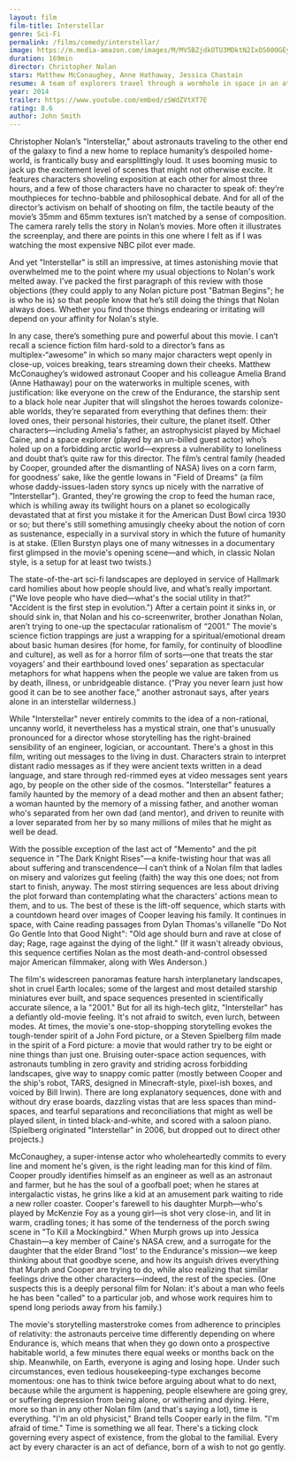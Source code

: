 ```yaml
---
layout: film
film-title: Interstellar
genre: Sci-Fi
permalink: /films/comedy/interstellar/
image: https://m.media-amazon.com/images/M/MV5BZjdkOTU3MDktN2IxOS00OGEyLWFmMjktY2FiMmZkNWIyODZiXkEyXkFqcGdeQXVyMTMxODk2OTU@._V1_UX182_CR0,0,182,268_AL_.jpg
duration: 169min
director: Christopher Nolan
stars: Matthew McConaughey, Anne Hathaway, Jessica Chastain
resume: A team of explorers travel through a wormhole in space in an attempt to ensure humanity's survival.
year: 2014
trailer: https://www.youtube.com/embed/zSWdZVtXT7E
rating: 8.6
author: John Smith
---
```


Christopher Nolan’s "Interstellar," about astronauts traveling to the other end of the galaxy to find a new home to replace humanity’s despoiled home-world, is frantically busy and earsplittingly loud. It uses booming music to jack up the excitement level of scenes that might not otherwise excite. It features characters shoveling exposition at each other for almost three hours, and a few of those characters have no character to speak of: they’re mouthpieces for techno-babble and philosophical debate. And for all of the director’s activism on behalf of shooting on film, the tactile beauty of the movie’s 35mm and 65mm textures isn’t matched by a sense of composition. The camera rarely tells the story in Nolan’s movies. More often it illustrates the screenplay, and there are points in this one where I felt as if I was watching the most expensive NBC pilot ever made.

And yet "Interstellar" is still an impressive, at times astonishing movie that overwhelmed me to the point where my usual objections to Nolan's work melted away. I’ve packed the first paragraph of this review with those objections (they could apply to any Nolan picture post "Batman Begins"; he is who he is) so that people know that he’s still doing the things that Nolan always does. Whether you find those things endearing or irritating will depend on your affinity for Nolan's style. 

In any case, there’s something pure and powerful about this movie. I can’t recall a science fiction film hard-sold to a director’s fans as multiplex-“awesome” in which so many major characters wept openly in close-up, voices breaking, tears streaming down their cheeks. Matthew McConaughey’s widowed astronaut Cooper and his colleague Amelia Brand (Anne Hathaway) pour on the waterworks in multiple scenes, with justification: like everyone on the crew of the Endurance, the starship sent to a black hole near Jupiter that will slingshot the heroes towards colonize-able worlds, they’re separated from everything that defines them: their loved ones, their personal histories, their culture, the planet itself. Other characters—including Amelia's father, an astrophysicist played by Michael Caine, and a space explorer (played by an un-billed guest actor) who’s holed up on a forbidding arctic world—express a vulnerability to loneliness and doubt that’s quite raw for this director. The film’s central family (headed by Cooper, grounded after the dismantling of NASA) lives on a corn farm, for goodness’ sake, like the gentle Iowans in "Field of Dreams" (a film whose daddy-issues-laden story syncs up nicely with the narrative of "Interstellar"). Granted, they're growing the crop to feed the human race, which is whiling away its twilight hours on a planet so ecologically devastated that at first you mistake it for the American Dust Bowl circa 1930 or so; but there's still something amusingly cheeky about the notion of corn as sustenance, especially in a survival story in which the future of humanity is at stake. (Ellen Burstyn plays one of many witnesses in a documentary first glimpsed in the movie's opening scene—and which, in classic Nolan style, is a setup for at least two twists.)


The state-of-the-art sci-fi landscapes are deployed in service of Hallmark card homilies about how people should live, and what’s really important. ("We love people who have died—what's the social utility in that?" "Accident is the first step in evolution.") After a certain point it sinks in, or should sink in, that Nolan and his co-screenwriter, brother Jonathan Nolan, aren’t trying to one-up the spectacular rationalism of “2001." The movie's science fiction trappings are just a wrapping for a spiritual/emotional dream about basic human desires (for home, for family, for continuity of bloodline and culture), as well as for a horror film of sorts—one that treats the star voyagers’ and their earthbound loved ones’ separation as spectacular metaphors for what happens when the people we value are taken from us by death, illness, or unbridgeable distance. (“Pray you never learn just how good it can be to see another face,” another astronaut says, after years alone in an interstellar wilderness.) 

While "Interstellar" never entirely commits to the idea of a non-rational, uncanny world, it nevertheless has a mystical strain, one that's unusually pronounced for a director whose storytelling has the right-brained sensibility of an engineer, logician, or accountant. There's a ghost in this film, writing out messages to the living in dust. Characters strain to interpret distant radio messages as if they were ancient texts written in a dead language, and stare through red-rimmed eyes at video messages sent years ago, by people on the other side of the cosmos. "Interstellar" features a family haunted by the memory of a dead mother and then an absent father; a woman haunted by the memory of a missing father, and another woman who's separated from her own dad (and mentor), and driven to reunite with a lover separated from her by so many millions of miles that he might as well be dead. 

With the possible exception of the last act of "Memento" and the pit sequence in "The Dark Knight Rises"—a knife-twisting hour that was all about suffering and transcendence—I can’t think of a Nolan film that ladles on misery and valorizes gut feeling (faith) the way this one does; not from start to finish, anyway.  The most stirring sequences are less about driving the plot forward than contemplating what the characters' actions mean to them, and to us. The best of these is the lift-off sequence, which starts with a countdown heard over images of Cooper leaving his family. It continues in space, with Caine reading passages from Dylan Thomas's villanelle "Do Not Go Gentle Into that Good Night": "Old age should burn and rave at close of day; Rage, rage against the dying of the light." (If it wasn't already obvious, this sequence certifies Nolan as the most death-and-control obsessed major American filmmaker, along with Wes Anderson.)

The film's widescreen panoramas feature harsh interplanetary landscapes, shot in cruel Earth locales; some of the largest and most detailed starship miniatures ever built, and space sequences presented in scientifically accurate silence, a la "2001." But for all its high-tech glitz, "Interstellar" has a defiantly old-movie feeling. It's not afraid to switch, even lurch, between modes. At times, the movie's one-stop-shopping storytelling evokes the tough-tender spirit of a John Ford picture, or a Steven Spielberg film made in the spirit of a Ford picture: a movie that would rather try to be eight or nine things than just one. Bruising outer-space action sequences, with astronauts tumbling in zero gravity and striding across forbidding landscapes, give way to snappy comic patter (mostly between Cooper and the ship's robot, TARS, designed in Minecraft-style, pixel-ish boxes, and voiced by Bill Irwin). There are long explanatory sequences, done with and without dry erase boards, dazzling vistas that are less spaces than mind-spaces, and tearful separations and reconciliations that might as well be played silent, in tinted black-and-white, and scored with a saloon piano. (Spielberg originated "Interstellar" in 2006, but dropped out to direct other projects.)

McConaughey, a super-intense actor who wholeheartedly commits to every line and moment he's given, is the right leading man for this kind of film. Cooper proudly identifies himself as an engineer as well as an astronaut and farmer, but he has the soul of a goofball poet; when he stares at intergalactic vistas, he grins like a kid at an amusement park waiting to ride a new roller coaster. Cooper's farewell to his daughter Murph—who's played by McKenzie Foy as a young girl—is shot very close-in, and lit in warm, cradling tones; it has some of the tenderness of the porch swing scene in "To Kill a Mockingbird." When Murph grows up into Jessica Chastain—a key member of Caine's NASA crew, and a surrogate for the daughter that the elder Brand "lost' to the Endurance's mission—we keep thinking about that goodbye scene, and how its anguish drives everything that Murph and Cooper are trying to do, while also realizing that similar feelings drive the other characters—indeed, the rest of the species. (One suspects this is a deeply personal film for Nolan: it's about a man who feels he has been "called" to a particular job, and whose work requires him to spend long periods away from his family.)

The movie's storytelling masterstroke comes from adherence to principles of relativity: the astronauts perceive time differently depending on where Endurance is, which means that when they go down onto a prospective habitable world, a few minutes there equal weeks or months back on the ship. Meanwhile, on Earth, everyone is aging and losing hope. Under such circumstances, even tedious housekeeping-type exchanges become momentous: one has to think twice before arguing about what to do next, because while the argument is happening, people elsewhere are going grey, or suffering depression from being alone, or withering and dying. Here, more so than in any other Nolan film (and that's saying a lot), time is everything. "I'm an old physicist," Brand tells Cooper early in the film. "I'm afraid of time." Time is something we all fear. There's a ticking clock governing every aspect of existence, from the global to the familial. Every act by every character is an act of defiance, born of a wish to not go gently.